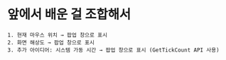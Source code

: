 # 앞에서 배운 걸 조합해서

```
1. 현재 마우스 위치 → 팝업 창으로 표시
2. 화면 해상도 → 팝업 창으로 표시
3. 추가 아이디어: 시스템 가동 시간 → 팝업 창으로 표시 (GetTickCount API 사용)
```